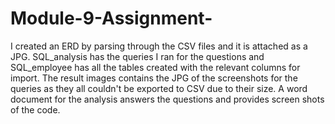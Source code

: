 # Module-9-Assignment-


I created an ERD by parsing through the CSV files and it is attached as a JPG. SQL_analysis has the queries I ran for the questions and SQL_employee has all the tables created with the relevant columns for import. The result images contains the JPG of the screenshots for the queries as they all couldn't be exported to CSV due to their size. A word document for the analysis answers the questions and provides screen shots of the code.
